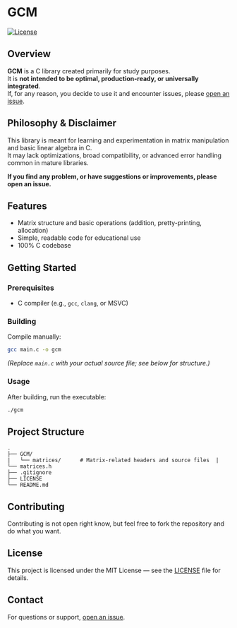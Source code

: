 # GCM

[![License](https://img.shields.io/badge/license-MIT-blue.svg)](LICENSE)

## Overview

**GCM** is a C library created primarily for study purposes.  
It is **not intended to be optimal, production-ready, or universally integrated**.  
If, for any reason, you decide to use it and encounter issues, please [open an issue](https://github.com/TynK-M/GCM/issues).

## Philosophy & Disclaimer

This library is meant for learning and experimentation in matrix manipulation and basic linear algebra in C.  
It may lack optimizations, broad compatibility, or advanced error handling common in mature libraries.

**If you find any problem, or have suggestions or improvements, please open an issue.**

## Features

- Matrix structure and basic operations (addition, pretty-printing, allocation)
- Simple, readable code for educational use
- 100% C codebase

## Getting Started

### Prerequisites

- C compiler (e.g., `gcc`, `clang`, or MSVC)

### Building

Compile manually:

```sh
gcc main.c -o gcm 
```

*(Replace `main.c` with your actual source file; see below for structure.)*

### Usage

After building, run the executable:

```sh
./gcm
```

## Project Structure

```
.
├── GCM/
|   └── matrices/      # Matrix-related headers and source files  |       └── matrices.h
├── .gitignore
├── LICENSE
└── README.md
```

## Contributing

Contributing is not open right know, but feel free to fork the repository and do what you want.

## License

This project is licensed under the MIT License — see the [LICENSE](LICENSE) file for details.

## Contact

For questions or support, [open an issue](https://github.com/TynK-M/GCM/issues).